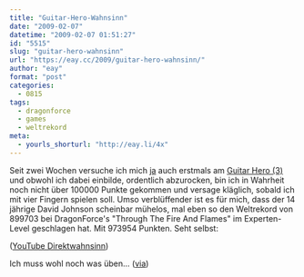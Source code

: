 ```yaml
---
title: "Guitar-Hero-Wahnsinn"
date: "2009-02-07"
datetime: "2009-02-07 01:51:27"
id: "5515"
slug: "guitar-hero-wahnsinn"
url: "https://eay.cc/2009/guitar-hero-wahnsinn/"
author: "eay"
format: "post"
categories:
  - 0815
tags:
  - dragonforce
  - games
  - weltrekord
meta:
  - yourls_shorturl: "http://eay.li/4x"
---
```


Seit zwei Wochen versuche ich mich [ja](http://twitter.com/Eay/statuses/1159447351) auch erstmals am [Guitar Hero (3)](http://is.gd/iGNn) und obwohl ich dabei einbilde, ordentlich abzurocken, bin ich in Wahrheit noch nicht über 100000 Punkte gekommen und versage kläglich, sobald ich mit vier Fingern spielen soll. Umso verblüffender ist es für mich, dass der 14 jährige David Johnson scheinbar mühelos, mal eben so den Weltrekord von 899703 bei DragonForce's "Through The Fire And Flames" im Experten-Level geschlagen hat. Mit 973954 Punkten. Seht selbst:

 ([YouTube Direktwahnsinn](http://www.youtube.com/watch?v=_wkZYBJGaMk))

Ich muss wohl noch was üben... ([via](http://onipepper.de/2009/02/06/14jahriger-bricht-guitar-hero-iii-rekord/))
